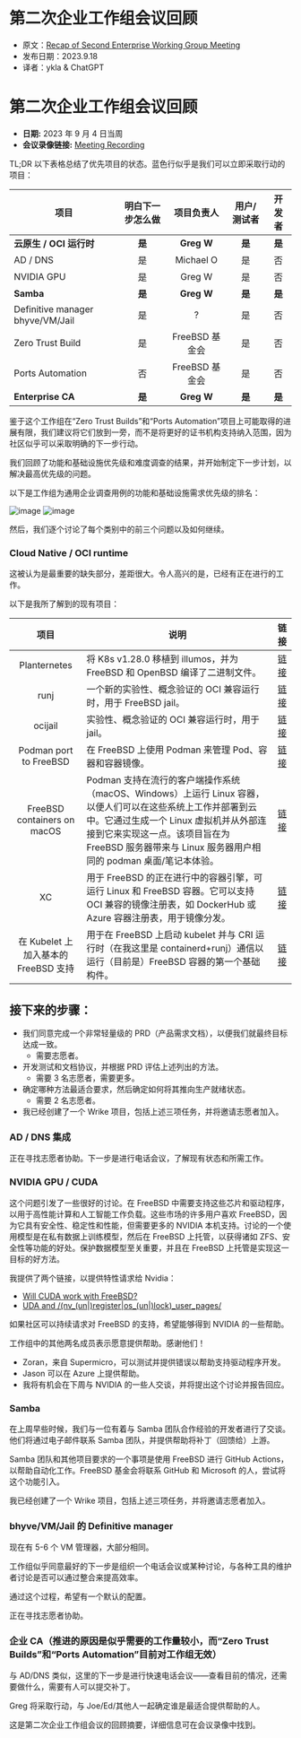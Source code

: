 # 第二次企业工作组会议回顾

- 原文：[Recap of Second Enterprise Working Group Meeting](https://freebsdfoundation.org/blog/recap-of-second-enterprise-working-group-meeting/)
- 发布日期：2023.9.18
- 译者：ykla & ChatGPT

# 第二次企业工作组会议回顾

- **日期:** 2023 年 9 月 4 日当周
- **会议录像链接:** [Meeting Recording](https://youtu.be/rCRi57tdHns)

TL;DR 以下表格总结了优先项目的状态。蓝色行似乎是我们可以立即采取行动的项目：

| 项目                                | 明白下一步怎么做 | 项目负责人           | 用户/测试者       | 开发者         |
| ----------------------------------- | :----------: | :--------------------: | :----------------: | :--------------: |
| **云原生 / OCI 运行时**     | **是**         | **Greg W**      | **是**               | **是**             |
| AD / DNS                            | 是         | Michael O            | 是               | 否             |
| NVIDIA GPU                          | 是         | Greg W               | 是               | 否             |
| **Samba**              | **是**         | **Greg W**              | **是**               | **是**            |
| Definitive manager bhyve/VM/Jail   | 是         | ?                    | 是               | 否             |
| Zero Trust Build                    | 是         | FreeBSD 基金会   | 是               | 否             |
| Ports Automation                    | 否         | FreeBSD 基金会   | 是               | 否             |
| **Enterprise CA**                    | **是**         | **Greg W**               | **是**         | **是**     |


鉴于这个工作组在“Zero Trust Builds”和“Ports Automation”项目上可能取得的进展有限，我们建议将它们放到一旁，而不是将更好的证书机构支持纳入范围，因为社区似乎可以采取明确的下一步行动。

我们回顾了功能和基础设施优先级和难度调查的结果，并开始制定下一步计划，以解决最高优先级的问题。

以下是工作组为通用企业调查用例的功能和基础设施需求优先级的排名：

![image](https://github.com/FreeBSD-Ask/Translated-articles/assets/10327999/3d5b6a72-49f5-43f3-bc7d-0d54cf0b8aed)
![image](https://github.com/FreeBSD-Ask/Translated-articles/assets/10327999/21d03053-e490-483d-903e-26e64e9ebf28)


然后，我们逐个讨论了每个类别中的前三个问题以及如何继续。

### Cloud Native / OCI runtime

这被认为是最重要的缺失部分，差距很大。令人高兴的是，已经有正在进行的工作。

以下是我所了解到的现有项目：


| 项目               | 说明                 | 链接                                 |
|:----------------------:| --------------------------------------- |:---------------------------------------------:|
| Planternetes                         | 将 K8s v1.28.0 移植到 illumos，并为 FreeBSD 和 OpenBSD 编译了二进制文件。                                                                                                                                                                                  | [链接](https://medium.com/@norlin.t/by-the-way-planternetes-kubernetes-v1-28-0-for-illumos-freebsd-and-openbsd-5d57026d6a25) |
| runj                                 | 一个新的实验性、概念验证的 OCI 兼容运行时，用于 FreeBSD jail。                                                                                                                                                                                            | [链接](https://samuel.karp.dev/blog/2021/03/runj-a-new-oci-runtime-for-freebsd-jails/)                                       |
| ocijail                              | 实验性、概念验证的 OCI 兼容运行时，用于 jail。                                                                                                                                                                                                            | [链接](https://www.freshports.org/sysutils/ocijail/)                                                                         |
| Podman port to FreeBSD               | 在 FreeBSD 上使用 Podman 来管理 Pod、容器和容器镜像。                                                                                                                                                                                                     | [链接](https://www.freshports.org/sysutils/podman/)                                                                          |
| FreeBSD containers on macOS          | Podman 支持在流行的客户端操作系统（macOS、Windows）上运行 Linux 容器，以便人们可以在这些系统上工作并部署到云中。它通过生成一个 Linux 虚拟机并从外部连接到它来实现这一点。该项目旨在为 FreeBSD 服务器带来与 Linux 服务器用户相同的 podman 桌面/笔记本体验。 | [链接](https://www.linkedin.com/pulse/freebsd-containers-macos-david-chisnall/)                                              |
| XC                                   | 用于 FreeBSD 的正在进行中的容器引擎，可运行 Linux 和 FreeBSD 容器。它可以支持 OCI 兼容的镜像注册表，如 DockerHub 或 Azure 容器注册表，用于镜像分发。                                                                                                       | [链接](https://github.com/michael-yuji/xc)                                                                                   |
| 在 Kubelet 上加入基本的 FreeBSD 支持 | 用于在 FreeBSD 上启动 kubelet 并与 CRI 运行时（在我这里是 containerd+runj）通信以运行（目前是）FreeBSD 容器的第一个基础构件。                                                                                                                              | [链接](https://github.com/kubernetes/kubernetes/pull/115870)                                                                 |                                                                       |


## 接下来的步骤：

- 我们同意完成一个非常轻量级的 PRD（产品需求文档），以便我们就最终目标达成一致。
  - 需要志愿者。
- 开发测试和文档协议，并根据 PRD 评估上述列出的方法。
  - 需要 3 名志愿者，需要更多。
- 确定哪种方法最适合要求，然后确定如何将其推向生产就绪状态。
  - 需要 2 名志愿者。
- 我已经创建了一个 Wrike 项目，包括上述三项任务，并将邀请志愿者加入。

### AD / DNS 集成

正在寻找志愿者协助。下一步是进行电话会议，了解现有状态和所需工作。

### NVIDIA GPU / CUDA

这个问题引发了一些很好的讨论。在 FreeBSD 中需要支持这些芯片和驱动程序，以用于高性能计算和人工智能工作负载。这些市场的许多用户喜欢 FreeBSD，因为它具有安全性、稳定性和性能，但需要更多的 NVIDIA 本机支持。讨论的一个使用模型是在私有数据上训练模型，然后在 FreeBSD 上托管，以获得诸如 ZFS、安全性等功能的好处。保护数据模型至关重要，并且在 FreeBSD 上托管是实现这一目标的好方法。

我提供了两个链接，以提供特性请求给 Nvidia：

- [Will CUDA work with FreeBSD?](https://forums.developer.nvidia.com/t/will-cuda-work-with-freebsd/926/4)
- [UDA and /(nv_(un|)register|os_(un|)lock)_user_pages/](https://forums.developer.nvidia.com/t/cuda-and-nv-un-register-os-un-lock-user-pages/174678)

如果社区可以持续请求对 FreeBSD 的支持，希望能够得到 NVIDIA 的一些帮助。

工作组中的其他两名成员表示愿意提供帮助。感谢他们！

- Zoran，来自 Supermicro，可以测试并提供错误以帮助支持驱动程序开发。
- Jason 可以在 Azure 上提供帮助。
- 我将有机会在下周与 NVIDIA 的一些人交谈，并将提出这个讨论并报告回应。

### Samba

在上周早些时候，我们与一位有着与 Samba 团队合作经验的开发者进行了交谈。他们将通过电子邮件联系 Samba 团队，并提供帮助将补丁（回馈给）上游。

Samba 团队和其他项目要求的一个事项是使用 FreeBSD 进行 GitHub Actions，以帮助自动化工作。FreeBSD 基金会将联系 GitHub 和 Microsoft 的人，尝试将这个功能引入。

我已经创建了一个 Wrike 项目，包括上述三项任务，并将邀请志愿者加入。

### bhyve/VM/Jail 的 Definitive manager

现在有 5-6 个 VM 管理器，大部分相同。

工作组似乎同意最好的下一步是组织一个电话会议或某种讨论，与各种工具的维护者讨论是否可以通过整合来提高效率。

通过这个过程，希望有一个默认的配置。

正在寻找志愿者协助。

### 企业 CA（推进的原因是似乎需要的工作量较小，而“Zero Trust Builds”和“Ports Automation”目前对工作组无效）

与 AD/DNS 类似，这里的下一步是进行快速电话会议——查看目前的情况，还需要做什么，需要有人可以提交补丁。

Greg 将采取行动，与 Joe/Ed/其他人一起确定谁是最适合提供帮助的人。

这是第二次企业工作组会议的回顾摘要，详细信息可在会议录像中找到。
